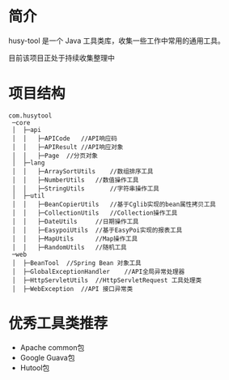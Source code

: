 # 简介
husy-tool 是一个 Java 工具类库，收集一些工作中常用的通用工具。

目前该项目正处于持续收集整理中

# 项目结构

```
com.husytool
 ─core
 │	├─api
 │	│	├─APICode	//API响应码
 │	│	├─APIResult	//API响应对象
 │	│	├─Page	//分页对象
 │	├─lang
 │	│	├─ArraySortUtils	//数组排序工具
 │	│	├─NumberUtils	//数值操作工具
 │	│	├─StringUtils		//字符串操作工具
 │	├─util
 │	│	├─BeanCopierUtils	//基于Cglib实现的bean属性拷贝工具
 │	│	├─CollectionUtils	//Collection操作工具
 │	│	├─DateUtils		//日期操作工具
 │	│	├─EasypoiUtils	//基于EasyPoi实现的报表工具
 │	│	├─MapUtils		//Map操作工具
 │	│	├─RandomUtils	//随机工具
 ─web
 │	├─BeanTool 	//Spring Bean 对象工具
 │	├─GlobalExceptionHandler	//API全局异常处理器
 │	├─HttpServletUtils	//HttpServletRequest 工具处理类
 │	├─WebException	//API 接口异常类

```

# 优秀工具类推荐

* Apache common包
* Google Guava包
* Hutool包
